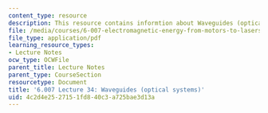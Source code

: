 ```yaml
---
content_type: resource
description: This resource contains informtion about Waveguides (optical systems).
file: /media/courses/6-007-electromagnetic-energy-from-motors-to-lasers-spring-2011/4c2d4e2527151fd840c3a725bae3d13a_MIT6_007S11_lec34.pdf
file_type: application/pdf
learning_resource_types:
- Lecture Notes
ocw_type: OCWFile
parent_title: Lecture Notes
parent_type: CourseSection
resourcetype: Document
title: '6.007 Lecture 34: Waveguides (optical systems)'
uid: 4c2d4e25-2715-1fd8-40c3-a725bae3d13a
---
```

